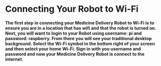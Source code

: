 # Connecting Your Robot to Wi-Fi

#### The first step in connecting your Medicine Delivery Robot to Wi-Fi is to ensure you are in a location that has wifi and that the robot is turned on. Next, you will want to login to your Robot using username: pi  and password: raspberry. From there you will see your traditional desktop background. Select the Wi-Fi symbol in the bottom right of your screen and then select your home Wi-Fi. Sign in with you username and password and now your Medicine Delivery Robot is connect to the internet.
